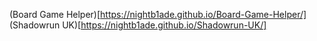 (Board Game Helper)[https://nightb1ade.github.io/Board-Game-Helper/]  
(Shadowrun UK)[https://nightb1ade.github.io/Shadowrun-UK/]

